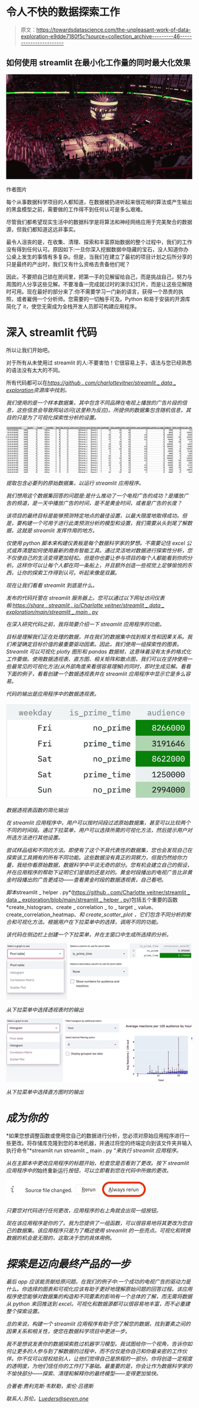 # 令人不快的数据探索工作

> 原文：<https://towardsdatascience.com/the-unpleasant-work-of-data-exploration-e9dde7180f5c?source=collection_archive---------46----------------------->

## 如何使用 streamlit 在最小化工作量的同时最大化效果

![](img/63f5c124c11483a7a7c153a144dfac12.png)

作者图片

每个从事数据科学项目的人都知道，在数据被扔进听起来很花哨的算法或产生输出的黑盒模型之前，需要做的工作得不到任何认可是多么艰难。

尽管我们都希望现实生活中的数据科学是将算法和神经网络应用于完美聚合的数据源，但我们都知道这远非事实。

最令人沮丧的是，在收集、清理、探索和丰富原始数据的整个过程中，我们的工作没有得到任何认可。原因如下:一旦你深入挖掘数据中隐藏的宝石，没人知道你办公桌上发生的事情有多复杂。但是，当我们在建立了最初的项目计划之后所分享的只是最终的产出时，我们又有什么资格去责备他们呢？

因此，不要把自己锁在房间里，把第一手的见解留给自己，而是挑战自己，努力与周围的人分享这些见解。不要准备一完成就过时的演示幻灯片，而是让这些见解随时可用。现在最好的部分来了:你不需要学习一门新的语言，获得一个昂贵的执照，或者雇佣一个分析师。您需要的一切触手可及。Python 和易于安装的开源库简化了 it，使您无需成为全栈开发人员即可构建应用程序。

# 深入 streamlit 代码

所以让我们开始吧。

对于所有从未使用过 streamlit 的人:不要害怕！它很容易上手，语法与您已经熟悉的语法没有太大的不同。

所有代码都可以在[*https://github . com/charlottevitner/streamlit _ data _ exploration*](https://github.com/charlotteveitner/streamlit_data_exploration)*资源库中找到。*

*我们使用的是一个样本数据集，其中包含不同品牌在电视上播放的广告片段的信息，这些信息会导致网站访问(这里称为反应)。所提供的数据集包含随机信息，其目的只是为了可视化探索性分析的设置。*

*![](img/89c24e2df4421a8a6fd570d4d15614bc.png)*

*提取包含必要列的原始数据集，以运行 streamlit 应用程序。*

*我们想用这个数据集回答的问题是:*是什么推动了一个电视广告的成功？是播放广告的频道，是一天中播放广告的时间，是不是黄金时间，或者是广告的长度？**

*该项目的最终目标是能够预测特定地点的最佳设置，以最大限度地取得成功。但是，要构建一个可用于进行此类预测分析的模型和设置，我们需要从头到尾了解数据，这就是 streamlit 发挥作用的地方。*

*仅使用 python 脚本来构建仪表板是每个数据科学家的梦想。不需要记住 excel 公式或弄清楚如何使用最新的商务智能工具。通过灵活地对数据进行探索性分析，您不仅使自己的生活变得更加轻松。但是你也要让参与项目的每个人都能看到你的分析。这样你可以让每个人都在同一条船上，并且额外创造一些视觉上足够愉悦的东西，让你的探索工作得到认可。听起来像是双赢。*

*现在让我们看看 streamlit 到底是什么。*

*发布的代码托管在 streamlit 服务器上。您可以通过以下网址访问仪表板:[https://share . streamlit . io/Charlotte veitner/streamlit _ data _ exploration/main/streamlit _ main . py](https://share.streamlit.io/charlotteveitner/streamlit_data_exploration/main/streamlit_main.py)*

*在深入研究代码之前，我将简要介绍一下 streamlit 应用程序的功能。*

*目标是理解我们正在处理的数据，并在我们的数据集中找到相关性和因果关系。我们希望确定目标价值的最重要驱动因素。因此，我们使用一组探索性的图表。Streamlit 可以可视化 plotly 图形和 pandas 数据帧，这意味着没有太多的格式化工作要做。使用数据透视表、直方图、相关矩阵和散点图，我们可以在坚持使用一些最常见的可视化方法(从外部角度来看很容易理解)的同时，即时生成见解。看看下面的例子，看看创建一个数据透视表并在 streamlit 应用程序中显示它是多么容易。*

*代码的输出是应用程序中的数据透视表。*

*![](img/320fe831fb3bdd800468bc702256bc59.png)*

*数据透视表函数的简化输出*

*在 streamlit 应用程序中，用户可以按时间段过滤原始数据集，甚至可以比较两个不同的时间段。通过下拉菜单，用户可以选择所需的可视化方法，然后提示用户对所选方法进行其他设置。*

*尝试样品组和不同的方法。即使有了这个不具代表性的数据集，您也会发现自己在探索该工具拥有的所有不同功能。这些数据没有真正的洞察力，但我仍然给你力量，我给你看原始数据，数据科学中平淡无奇的部分。您有机会建立自己的假设，并在应用程序的帮助下证明它们是错的还是对的。黄金时段播出的电视广告比非黄金时段播出的广告更成功——查看黄金时段的数据透视表，自己看吧。*

*脚本*streamlit _ helper . py*([https://github . com/Charlotte veitner/streamlit _ data _ exploration/blob/main/streamlit _ helper . py](https://github.com/charlotteveitner/streamlit_data_exploration/blob/main/streamlit_helper.py))包括五个重要的函数 *create_histogram、create _ correlation _ to _ target _ value、create_correlation_heatmap、*和 *create_scatter_plot* ，它们包含不同分析的聚合和可视化方法。根据用户在下拉菜单中的选择，调用不同的功能。*

*该代码在侧边栏上创建一个下拉菜单，并在主窗口中生成所选择的分析。*

*![](img/829bbf31a15bd1b46f9e675be0ec5994.png)*

*从下拉菜单中选择透视表时的输出*

*![](img/66778cc47e80d873d3c7222c35556df9.png)*

*从下拉菜单中选择直方图时的输出*

# *成为你的*

*如果您想调整函数或使用您自己的数据进行分析，您必须对原始应用程序进行一些更改。将存储库克隆到您的本地机器，并通过将您的终端定向到该文件夹并输入执行命令"*streamlit run streamlit _ main . py "*来执行 streamlit 应用程序。*

*从在主脚本中更改应用程序的标题开始，检查您是否看到了更改。按下 streamlit 应用程序中的*始终重新运行*按钮，可以立即看到您在代码中所做的更改。*

*![](img/f9c1051456f7cd18c281c18ab5009f88.png)*

*只要您对代码进行任何更改，应用程序的右上角就会出现一组按钮。*

*现在该应用程序是你的了。我为您提供了一组函数，可以很容易地将其更改为您自己的数据集。该应用程序只是为了概述使用 streamlit 的一些亮点。可视化和转换数据的机会是无限的，这取决于您的具体用例。*

# *探索是迈向最终产品的一步*

*最后 app 应该能贡献给原问题。在我们的例子中:一个成功的电视广告的驱动力是什么。你选择的图表和可视化应该有助于更好地理解原始问题的回答过程。该应用程序使您能够对数据集的构造和不同要素的影响有一个总体的了解，而无需将数据从 python 来回推送到 excel。可视化和数据源都可以很容易地丰富，而不必重建整个探索设置。*

*总的来说，构建一个 streamlit 应用程序有助于您了解您的数据，找到要素之间的因果关系和相关性，使您在数据科学项目中更进一步。*

*我不是想说发表你的数据探索胜过机器学习模型。我试图给你一个视角，告诉你如何让更多的人参与到了解数据的过程中，而不仅仅是你自己和你最亲密的工作伙伴。你不仅可以授权给别人，让他们觉得自己是旅程的一部分。你将创造一定程度的透明度，为他们信任你的工作打下基础。最重要的是，你会让作为数据科学家的不愉快部分——探索、清理和解释你的最终模型——变得更加愉快。*

*合著者:费利克斯·韦默勒，索伦·吕德斯*

*联系人:苏伦。Lueders@seven.one*